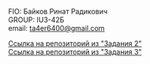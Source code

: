 FIO: Байков Ринат Радикович  
GROUP: IU3-42Б  
email: ta4er6400@gmail.com  

[Ссылка на репозиторий из "Задания 2"](https://github.com/ronprog/homework1)  
[Ссылка на репозиторий из "Задания 3"](https://github.com/ronprog/homework_task3)
